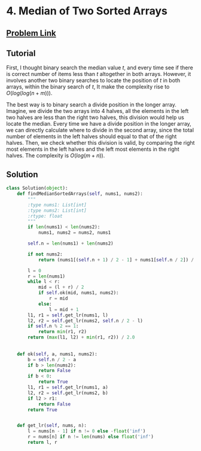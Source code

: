 # 4. Median of Two Sorted Arrays

## [Problem Link](https://leetcode.com/problems/median-of-two-sorted-arrays/)

## Tutorial  
First, I thought binary search the median value $t$, and every time see if there is correct number of items less than $t$ altogether in both arrays.
However, it involves another two binary searches to locate the position of $t$ in both arrays, within the binary search of $t$,
It make the complexity rise to $O(log(log(n+m)))$.

The best way is to binary search a divide position in the longer array.
Imagine, we divide the two arrays into 4 halves, all the elements in the left two halves are less than the right two halves, this division would help us locate the median.
Every time we have a divide position in the longer array, we can directly calculate where to divide in the second array, since the total number of elements in the left halves should equal to that of the right halves.
Then, we check whether this division is valid, by comparing the right most elements in the left halves and the left most elements in the right halves.
The complexity is $O(log(m+n))$.


## Solution  
```python
class Solution(object):
    def findMedianSortedArrays(self, nums1, nums2):
        """
        :type nums1: List[int]
        :type nums2: List[int]
        :rtype: float
        """
        if len(nums1) < len(nums2):
            nums1, nums2 = nums2, nums1

        self.n = len(nums1) + len(nums2)

        if not nums2:
            return (nums1[(self.n + 1) / 2 - 1] + nums1[self.n / 2]) / 2.0

        l = 0
        r = len(nums1)
        while l < r:
            mid = (l + r) / 2
            if self.ok(mid, nums1, nums2):
                r = mid
            else:
                l = mid + 1
        l1, r1 = self.get_lr(nums1, l)
        l2, r2 = self.get_lr(nums2, self.n / 2 - l)
        if self.n % 2 == 1:
            return min(r1, r2)
        return (max(l1, l2) + min(r1, r2)) / 2.0
        
        
    def ok(self, a, nums1, nums2):
        b = self.n / 2 - a
        if b > len(nums2):
            return False
        if b < 0:
            return True
        l1, r1 = self.get_lr(nums1, a)
        l2, r2 = self.get_lr(nums2, b)
        if l2 > r1:
            return False
        return True


    def get_lr(self, nums, n):
        l = nums[n - 1] if n != 0 else -float('inf')
        r = nums[n] if n != len(nums) else float('inf')
        return l, r

```
